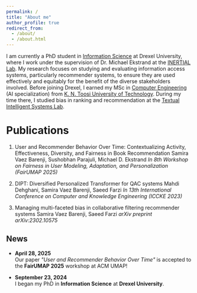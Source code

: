 ```yaml
---
permalink: /
title: "About me"
author_profile: true
redirect_from: 
  - /about/
  - /about.html
---
```


I am currently a PhD student in <a href="https://drexel.edu/cci/academics/information-science-department/" target="_blank">Information Science</a> at Drexel University, where I work under the supervision of Dr. Michael Ekstrand at the <a href="https://inertial.science" target="_blank">INERTIAL Lab</a>. My research focuses on studying and evaluating information access systems, particularly recommender systems, to ensure they are used effectively and equitably for the benefit of the diverse stakeholders involved. Before joining Drexel, I earned my MSc in <a href="https://en.ce.kntu.ac.ir/" target="_blank">Computer Engineering</a> (AI specialization) from <a href="https://en.kntu.ac.ir/" target="_blank">K. N. Toosi University of Technology</a>. During my time there, I studied bias in ranking and recommendation at the <a href="https://www.linkedin.com/company/kntu-tis" target="_blank">Textual Intelligent Systems Lab</a>.

Publications
======
1. User and Recommender Behavior Over Time: Contextualizing Activity, Effectiveness, Diversity, and Fairness in Book Recommendation
   Samira Vaez Barenji, Sushobhan Parajuli, Michael D. Ekstrand
   <i>In 8th Workshop on Fairness in User Modeling, Adaptation, and Personalization (FairUMAP 2025)</i>  
                    
2. DIPT: Diversified Personalized Transformer for QAC systems
   Mahdi Dehghani, Samira Vaez Barenji, Saeed Farzi
   <i>In 13th International Conference on Computer and Knowledge Engineering (ICCKE 2023)</i>
   
3. Managing multi-faceted bias in collaborative filtering recommender systems
   Samira Vaez Barenji, Saeed Farzi
   <i>arXiv preprint arXiv:2302.10575</i>

News
------
- **April 28, 2025**  
  Our paper *"User and Recommender Behavior Over Time"* is accepted to the **FairUMAP 2025** workshop at ACM UMAP!

- **September 23, 2024**  
  I began my PhD in **Information Science** at **Drexel University**.
